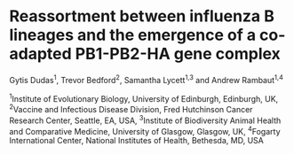 # Reassortment between influenza B lineages and the emergence of a co-adapted PB1-PB2-HA gene complex

Gytis Dudas<sup>1</sup>, Trevor Bedford<sup>2</sup>, Samantha Lycett<sup>1,3</sup> and Andrew Rambaut<sup>1,4</sup>

<sup>1</sup>Institute of Evolutionary Biology, University of Edinburgh, Edinburgh, UK,
<sup>2</sup>Vaccine and Infectious Disease Division, Fred Hutchinson Cancer Research Center, Seattle, EA, USA,
<sup>3</sup>Institute of Biodiversity Animal Health and Comparative Medicine, University of Glasgow, Glasgow, UK,
<sup>4</sup>Fogarty International Center, National Institutes of Health, Bethesda, MD, USA
